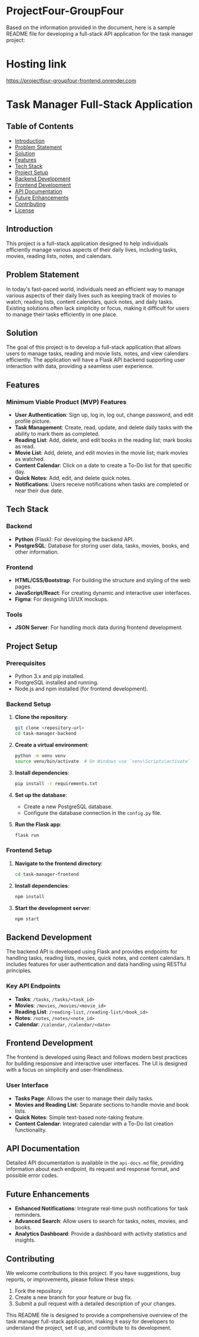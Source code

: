 # ProjectFour-GroupFour

Based on the information provided in the document, here is a sample README file for developing a full-stack API application for the task manager project:

# Hosting link
https://projectfour-groupfour-frontend.onrender.com

# Task Manager Full-Stack Application

## Table of Contents
- [Introduction](#introduction)
- [Problem Statement](#problem-statement)
- [Solution](#solution)
- [Features](#features)
- [Tech Stack](#tech-stack)
- [Project Setup](#project-setup)
- [Backend Development](#backend-development)
- [Frontend Development](#frontend-development)
- [API Documentation](#api-documentation)
- [Future Enhancements](#future-enhancements)
- [Contributing](#contributing)
- [License](#license)

## Introduction
This project is a full-stack application designed to help individuals efficiently manage various aspects of their daily lives, including tasks, movies, reading lists, notes, and calendars.

## Problem Statement
In today's fast-paced world, individuals need an efficient way to manage various aspects of their daily lives such as keeping track of movies to watch, reading lists, content calendars, quick notes, and daily tasks. Existing solutions often lack simplicity or focus, making it difficult for users to manage their tasks efficiently in one place.

## Solution
The goal of this project is to develop a full-stack application that allows users to manage tasks, reading and movie lists, notes, and view calendars efficiently. The application will have a Flask API backend supporting user interaction with data, providing a seamless user experience.

## Features
### Minimum Viable Product (MVP) Features
- **User Authentication**: Sign up, log in, log out, change password, and edit profile picture.
- **Task Management**: Create, read, update, and delete daily tasks with the ability to mark them as completed.
- **Reading List**: Add, delete, and edit books in the reading list; mark books as read.
- **Movie List**: Add, delete, and edit movies in the movie list; mark movies as watched.
- **Content Calendar**: Click on a date to create a To-Do list for that specific day.
- **Quick Notes**: Add, edit, and delete quick notes.
- **Notifications**: Users receive notifications when tasks are completed or near their due date.

## Tech Stack
### Backend
- **Python** (Flask): For developing the backend API.
- **PostgreSQL**: Database for storing user data, tasks, movies, books, and other information.

### Frontend
- **HTML/CSS/Bootstrap**: For building the structure and styling of the web pages.
- **JavaScript/React**: For creating dynamic and interactive user interfaces.
- **Figma**: For designing UI/UX mockups.

### Tools
- **JSON Server**: For handling mock data during frontend development.

## Project Setup
### Prerequisites
- Python 3.x and pip installed.
- PostgreSQL installed and running.
- Node.js and npm installed (for frontend development).

### Backend Setup
1. **Clone the repository**:
   ```bash
   git clone <repository-url>
   cd task-manager-backend
   ```

2. **Create a virtual environment**:
   ```bash
   python -m venv venv
   source venv/bin/activate  # On Windows use `venv\Scripts\activate`
   ```

3. **Install dependencies**:
   ```bash
   pip install -r requirements.txt
   ```

4. **Set up the database**:
   - Create a new PostgreSQL database.
   - Configure the database connection in the `config.py` file.

5. **Run the Flask app**:
   ```bash
   flask run
   ```

### Frontend Setup
1. **Navigate to the frontend directory**:
   ```bash
   cd task-manager-frontend
   ```

2. **Install dependencies**:
   ```bash
   npm install
   ```

3. **Start the development server**:
   ```bash
   npm start
   ```

## Backend Development
The backend API is developed using Flask and provides endpoints for handling tasks, reading lists, movies, quick notes, and content calendars. It includes features for user authentication and data handling using RESTful principles.

### Key API Endpoints
- **Tasks**: `/tasks`, `/tasks/<task_id>`
- **Movies**: `/movies`, `/movies/<movie_id>`
- **Reading List**: `/reading-list`, `/reading-list/<book_id>`
- **Notes**: `/notes`, `/notes/<note_id>`
- **Calendar**: `/calendar`, `/calendar/<date>`

## Frontend Development
The frontend is developed using React and follows modern best practices for building responsive and interactive user interfaces. The UI is designed with a focus on simplicity and user-friendliness.

### User Interface
- **Tasks Page**: Allows the user to manage their daily tasks.
- **Movies and Reading List**: Separate sections to handle movie and book lists.
- **Quick Notes**: Simple text-based note-taking feature.
- **Content Calendar**: Integrated calendar with a To-Do list creation functionality.

## API Documentation
Detailed API documentation is available in the `api-docs.md` file, providing information about each endpoint, its request and response format, and possible error codes.

## Future Enhancements
- **Enhanced Notifications**: Integrate real-time push notifications for task reminders.
- **Advanced Search**: Allow users to search for tasks, notes, movies, and books.
- **Analytics Dashboard**: Provide a dashboard with activity statistics and insights.

## Contributing
We welcome contributions to this project. If you have suggestions, bug reports, or improvements, please follow these steps:
1. Fork the repository.
2. Create a new branch for your feature or bug fix.
3. Submit a pull request with a detailed description of your changes.



This README file is designed to provide a comprehensive overview of the task manager full-stack application, making it easy for developers to understand the project, set it up, and contribute to its development.
